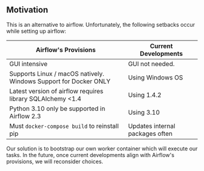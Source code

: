 ## Motivation

This is an alternative to airflow. Unfortunately, the following setbacks occur while setting up airflow:

| Airflow's Provisions                                             | Current Developments            |
|------------------------------------------------------------------|---------------------------------|
| GUI intensive                                                    | GUI not needed.                 |
| Supports Linux / macOS natively. Windows Support for Docker ONLY | Using Windows OS                |
| Latest version of airflow requires library SQLAlchemy <1.4       | Using 1.4.2                     |
| Python 3.10 only be supported in Airflow 2.3                     | Using 3.10                      |
| Must `docker-compose build` to reinstall pip                     | Updates internal packages often |

Our solution is to bootstrap our own worker container which will execute our tasks.
In the future, once current developments align with Airflow's provisions, we will reconsider choices.

